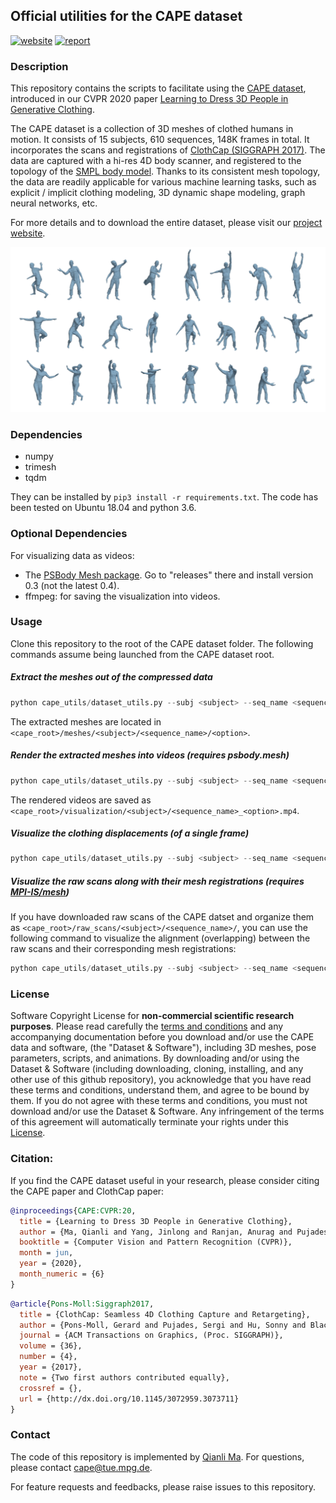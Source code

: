 ## Official utilities for the CAPE dataset
[![website](https://img.shields.io/website-up-down-green-red/http/shields.io.svg)](https://cape.is.tue.mpg.de/) [![report](https://img.shields.io/badge/arxiv-report-red)](https://arxiv.org/abs/1907.13615)

### Description

This repository contains the scripts to facilitate using the [CAPE dataset](https://cape.is.tue.mpg.de/dataset), introduced in our CVPR 2020 paper [Learning to Dress 3D People in Generative Clothing](https://arxiv.org/abs/1907.13615). 

The CAPE dataset is a collection of 3D meshes of clothed humans in motion. It consists of 15 subjects, 610 sequences, 148K frames in total. It incorporates the scans and registrations of [ClothCap (SIGGRAPH 2017)](http://clothcap.is.tue.mpg.de/). The data are captured with a hi-res 4D body scanner, and registered to the topology of the [SMPL body model](https://smpl.is.tue.mpg.de). Thanks to its consistent mesh topology, the data are readily applicable for various machine learning tasks, such as explicit / implicit clothing modeling, 3D dynamic shape modeling, graph neural networks, etc.

For more details and to download the entire dataset, please visit our [project website](https://cape.is.tue.mpg.de/).

![CAPE dataset examples](./images/cape_dataset.png)

### Dependencies

- numpy
- trimesh
- tqdm

They can be installed by  `pip3 install -r requirements.txt`. The code has been tested on Ubuntu 18.04 and python 3.6.

### Optional Dependencies 

For visualizing data as videos:
- The [PSBody Mesh package](https://github.com/MPI-IS/mesh). Go to "releases" there and install version 0.3 (not the latest 0.4).
- ffmpeg: for saving the visualization into videos.

### Usage

Clone this repository to the root of the CAPE dataset folder. The following commands assume being launched from the CAPE dataset root.

##### Extract the meshes out of the compressed data

```python
python cape_utils/dataset_utils.py --subj <subject> --seq_name <sequence_name> --option posed --extract
```

The extracted meshes are located in `<cape_root>/meshes/<subject>/<sequence_name>/<option>`.

##### Render the extracted meshes into videos (requires psbody.mesh)

```python
python cape_utils/dataset_utils.py --subj <subject> --seq_name <sequence_name> --option posed --vis_seq
```

The rendered videos are saved as `<cape_root>/visualization/<subject>/<sequence_name>_<option>.mp4`.

##### Visualize the clothing displacements (of a single frame)

```python
python cape_utils/dataset_utils.py --subj <subject> --seq_name <sequence_name> --option posed --demo_disps
```
##### Visualize the raw scans along with their mesh registrations (requires [MPI-IS/mesh](https://github.com/MPI-IS/mesh))
If you have downloaded raw scans of the CAPE datset and organize them as `<cape_root>/raw_scans/<subject>/<sequence_name>/`, you can use the following command to visualize the alignment (overlapping) between the raw scans and their corresponding mesh registrations:

```python
python cape_utils/dataset_utils.py --subj <subject> --seq_name <sequence_name> --mesh_lib psbody.mesh --vis_scans
```

### License

Software Copyright License for **non-commercial scientific research purposes**. Please read carefully the [terms and conditions](./LICENSE) and any accompanying documentation before you download and/or use the CAPE data and software, (the "Dataset & Software"), including 3D meshes, pose parameters, scripts, and animations. By downloading and/or using the Dataset & Software (including downloading, cloning, installing, and any other use of this github repository), you acknowledge that you have read these terms and conditions, understand them, and agree to be bound by them. If you do not agree with these terms and conditions, you must not download and/or use the Dataset & Software. Any infringement of the terms of this agreement will automatically terminate your rights under this [License](LICENSE).

### Citation:

If you find the CAPE dataset useful in your research, please consider citing the CAPE paper and ClothCap paper:

```bibtex
@inproceedings{CAPE:CVPR:20,
  title = {Learning to Dress 3D People in Generative Clothing},
  author = {Ma, Qianli and Yang, Jinlong and Ranjan, Anurag and Pujades, Sergi and Pons-Moll, Gerard and Tang, Siyu and Black, Michael J.},
  booktitle = {Computer Vision and Pattern Recognition (CVPR)},
  month = jun,
  year = {2020},
  month_numeric = {6}
}
```

```bibtex
@article{Pons-Moll:Siggraph2017,
  title = {ClothCap: Seamless 4D Clothing Capture and Retargeting},
  author = {Pons-Moll, Gerard and Pujades, Sergi and Hu, Sonny and Black, Michael},
  journal = {ACM Transactions on Graphics, (Proc. SIGGRAPH)},
  volume = {36},
  number = {4},
  year = {2017},
  note = {Two first authors contributed equally},
  crossref = {},
  url = {http://dx.doi.org/10.1145/3072959.3073711}
}
```

### Contact

The code of this repository is implemented by [Qianli Ma](https://ps.is.tuebingen.mpg.de/person/qma). For questions, please contact cape@tue.mpg.de.

For feature requests and feedbacks, please raise issues to this repository.

